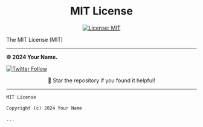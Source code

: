 <div align="center">

# MIT License

[![License: MIT](https://img.shields.io/badge/License-MIT-yellow.svg)](https://opensource.org/licenses/MIT)

</div>

The MIT License (MIT)

---

**© 2024 Your Name.**

[![Twitter Follow](https://img.shields.io/twitter/follow/your-twitter-handle.svg?style=social)](https://twitter.com/sushisoriginal)

<div align="center">

</div>

<div align="center">

🌟 Star the repository if you found it helpful!

</div>

---

```markdown
MIT License

Copyright (c) 2024 Your Name

...

